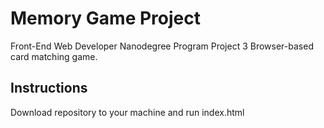 # Memory Game Project

Front-End Web Developer Nanodegree Program 
Project 3
Browser-based card matching game. 

## Instructions

Download repository to your machine and run index.html


